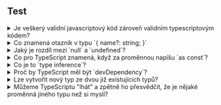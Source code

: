 ## Test

<details>
  <summary>Je veškerý validní javascriptový kód zároveň validním typescriptovým kódem?</summary>
  Ano! TypeScript je tzv. "superset" JavaScriptu. To znamená, že obsahuje a umí totéž, co JavaScript, jenom ho rozšiřuje o typy. To nám hodně ulehčuje přechod na TS ve velkých projektech - náš projekt může kombinovat `.js` a `.ts` soubory.

  ::fig{src=assets/js-vs-ts.png size=70}
</details>

<details>
  <summary>Co znamená otazník v typu `{ name?: string; }`</summary>
  Property `name` je nepovinné.
</details>

<details>
  <summary>
    Jaký je rozdíl mezi `null` a `undefined`?
  </summary>

  Představte si, že máte knihovnu, ve které nejsou žádné knížky, protože jste tam žádné nedali.

  Pokud jste na to jenom zapomněli, value knihovny by byla `undefined`. Knihovna existuje (proměnná je deklarovaná), ale nic v ní není, protože tam nikdo nic nedal.

  Pokud jste do knihovny ale nic nedali schválně, víte, že tam nic nemá být, můžete jí přiřadit hodnotu naznačující	"prázdnost" - `null`.

  `Null` musí někdo přiřadit, `undefined` je defaultně vše, co nemá nic přiřazené.
</details>

<details>
  <summary>
    Co pro TypeScript znamená, když za proměnnou napíšu `as const`?
  </summary>

  Typ proměnné se bude řídit literal types, místo např. `string[]` bude přijímat pouze specifické stringy, které jsou v proměnné uložené.
</details>

<details>
  <summary>
    Co je to `type inference`?
  </summary>

  TypeScript si spoustu typů odvodí sám i bez naší pomoci. Pokud do proměnné vložíme string `"hello"`, nemusíme specifikovat, že je to proměnná typu `string`.

  Stejně tak pokud třeba `useState("hello")` rovnou dostane "hello" jako initial hodnotu, TypeScript už ví, že do něj může	nastavit pouze `string`. Pokud by ale initial hodnota byla prázdná `useState(null)`, TypeScript by si myslel, že žádnou jinou hodnotu než `null` state mít nemůže a musíme ho otypovat samy jako `useState&lt;string | null&gt;(null)`.
</details>

<details>
  <summary>
    Proč by TypeScript měl být `devDependency`?
  </summary>

  `devDependencies`, tj. development dependencies, obsahují všechno, co potřebujete pouze při vývoji, ne	do produkce/při nasazení (deploy) svojí stránky. Cokoli je tak označené, to např. Vite může při zpracování vašeho kódu přeskočit.

  TypeScript sem patří proto, že aby mohl běžet v JavaScriptovém prostředí (třeba prohlížeč), musí být zkompilovaný (přepsaný) do JavaScriptu. Vy jste se s tím nesetkaly, protože za vás kompilaci na pozadí řeší React při každém `npm start` nebo `npm build`.
</details>

<details>
  <summary>
    Lze vytvořit nový typ ze dvou již existujících typů?
  </summary>

  ```ts
  interface NewType extends OldType {
    newTypeProperty1: string;
    newTypeProperty2: string;
  }
  ```

  nebo

  ```ts
  type NewType & OldType = {
    newTypeProperty1: string;
    newTypeProperty2: string;
  }
  ```
</details>

<details>
  <summary>
    Můžeme TypeScriptu "lhát" a zpětně ho přesvědčit, že je nějaké proměnná jiného typu než si myslí?
  </summary>

  Bohužel můžeme. Stačí za proměnnou přidat `as NewType`. Ideálně bychom to dělat neměli, protože pak ztrácí TypeScript smysl, ale může se stát, že si potřebujeme jen něco otestovat a tohle nám může pomoct. Kde se nám ještě může hodit je pokud od nepořádného kolegy dostaneme nějaké ošklivé `any`, ale my víme, že to je string a potřebujeme zjistit jeho délku, `as string` by nám pomohlo (a pak šup to `any` opravit!).

  ::fig{src=assets/as-any.png size=70}
</details>
